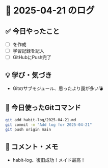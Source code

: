 # 📅 2025-04-21 のログ

## ✅ 今日やったこと
- [ ]  を作成
- [ ] 学習記録を記入
- [ ] GitHubにPush完了

## 💡 学び・気づき
- Gitのサブモジュール、思ったより罠が多い💣

## 🔧 今日使ったGitコマンド
```bash
git add habit-log/2025-04-21.md
git commit -m "Add log for 2025-04-21"
git push origin main
```

## 🌿 コメント・メモ
- habit-log、復旧成功！メイド最高！
